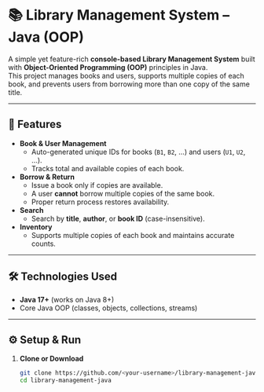 # 📚 Library Management System – Java (OOP)

A simple yet feature-rich **console-based Library Management System** built with **Object-Oriented Programming (OOP)** principles in Java.  
This project manages books and users, supports multiple copies of each book, and prevents users from borrowing more than one copy of the same title.

---

## 🚀 Features
- **Book & User Management**
  - Auto-generated unique IDs for books (`B1`, `B2`, …) and users (`U1`, `U2`, …).
  - Tracks total and available copies of each book.
- **Borrow & Return**
  - Issue a book only if copies are available.
  - A user **cannot** borrow multiple copies of the same book.
  - Proper return process restores availability.
- **Search**
  - Search by **title**, **author**, or **book ID** (case-insensitive).
- **Inventory**
  - Supports multiple copies of each book and maintains accurate counts.


---

## 🛠️ Technologies Used
- **Java 17+** (works on Java 8+)
- Core Java OOP (classes, objects, collections, streams)

---

## ⚙️ Setup & Run
1. **Clone or Download**
   ```bash
   git clone https://github.com/<your-username>/library-management-java.git
   cd library-management-java
